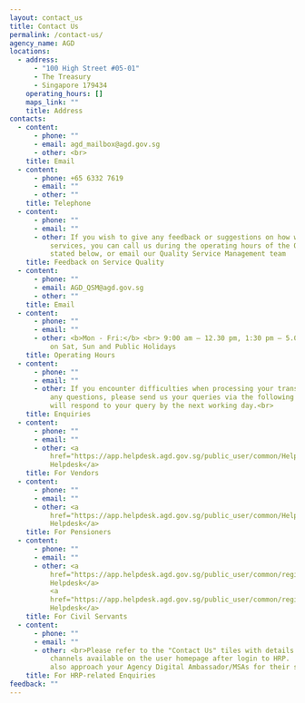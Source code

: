 ```yaml
---
layout: contact_us
title: Contact Us
permalink: /contact-us/
agency_name: AGD
locations:
  - address:
      - "100 High Street #05-01"
      - The Treasury
      - Singapore 179434
    operating_hours: []
    maps_link: ""
    title: Address
contacts:
  - content:
      - phone: ""
      - email: agd_mailbox@agd.gov.sg
      - other: <br>
    title: Email
  - content:
      - phone: +65 6332 7619
      - email: ""
      - other: ""
    title: Telephone
  - content:
      - phone: ""
      - email: ""
      - other: If you wish to give any feedback or suggestions on how we can improve our
          services, you can call us during the operating hours of the QSM Line
          stated below, or email our Quality Service Management team
    title: Feedback on Service Quality
  - content:
      - phone: ""
      - email: AGD_QSM@agd.gov.sg
      - other: ""
    title: Email
  - content:
      - phone: ""
      - email: ""
      - other: <b>Mon - Fri:</b> <br> 9:00 am – 12.30 pm, 1:30 pm – 5.00 pm <br> Closed
          on Sat, Sun and Public Holidays
    title: Operating Hours
  - content:
      - phone: ""
      - email: ""
      - other: If you encounter difficulties when processing your transactions or have
          any questions, please send us your queries via the following links. We
          will respond to your query by the next working day.<br>
    title: Enquiries
  - content:
      - phone: ""
      - email: ""
      - other: <a
          href="https://app.helpdesk.agd.gov.sg/public_user/common/Helpdesk.aspx?c9osI0quCY6Ly9siZW8epKc2QbDMoJJw9LSQzrVc7kX+xOb+nc3OK4IelfsO5ZGd">Vendors@Gov
          Helpdesk</a>
    title: For Vendors
  - content:
      - phone: ""
      - email: ""
      - other: <a
          href="https://app.helpdesk.agd.gov.sg/public_user/common/Helpdesk.aspx?Cs91gGZjsuz/ndWcDIkGhKw0VAx37y8uLLcpTMec57Sn/wDM7lEgQ8unvajDYEUx">Pension
          Helpdesk</a>
    title: For Pensioners
  - content:
      - phone: ""
      - email: ""
      - other: <a
          href="https://app.helpdesk.agd.gov.sg/public_user/common/registerticket.aspx?areaparm=Fi@Gov%20System&subjectparm=Security%20Access">FI@Gov
          Helpdesk</a>                                                                                  &
          <a
          href="https://app.helpdesk.agd.gov.sg/public_user/common/registerTicket.aspx?AreaParm=Financial%20System&SubjectParm=Accounts%20Payable">NFS@Gov
          Helpdesk</a>
    title: For Civil Servants
  - content:
      - phone: ""
      - email: ""
      - other: <br>Please refer to the "Contact Us" tiles with details of the contact
          channels available on the user homepage after login to HRP.  You may
          also approach your Agency Digital Ambassador/MSAs for their support.
    title: For HRP-related Enquiries
feedback: ""
---
```

